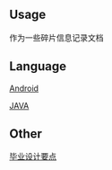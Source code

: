 ## Usage
作为一些碎片信息记录文档

Language
-----

[Android](./Android.md)

[JAVA](./JavaTips.md)

Other
----

[毕业设计要点](./毕业设计.md)
